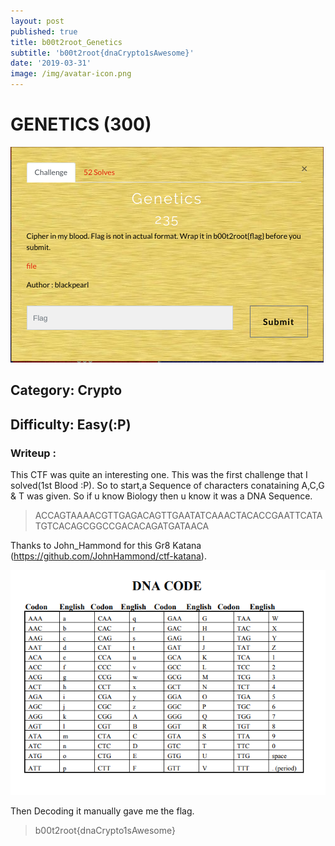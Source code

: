 ```yaml
---
layout: post
published: true
title: b00t2root_Genetics
subtitle: 'b00t2root{dnaCrypto1sAwesome}'
date: '2019-03-31'
image: /img/avatar-icon.png
---
```


# GENETICS (300)


![gen](/img/boot2r00t/gen.png)



## Category: Crypto

## Difficulty: Easy(:P)


### Writeup :

This CTF was quite an interesting one. This was the first challenge that I solved(1st Blood :P). So to start,a 
Sequence of characters conataining A,C,G & T was given. So if u know Biology then u know it was a DNA Sequence. 
> ACCAGTAAAACGTTGAGACAGTTGAATATCAAACTACACCGAATTCATATGTCACAGCGGCCGACACAGATGATAACA
 
 Thanks to John_Hammond for this Gr8 Katana (https://github.com/JohnHammond/ctf-katana).

![dna](/img/boot2r00t/dna.png)

Then Decoding it manually gave me the flag. 
 


> b00t2root{dnaCrypto1sAwesome}
